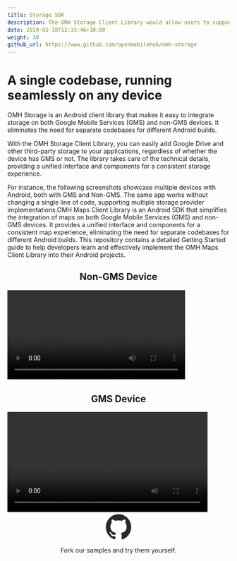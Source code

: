 ```yaml
---
title: Storage SDK
description: The OMH Storage Client Library would allow users to support file management and app backup services in a seamless way, regardless of the presence of GMS services or not.  The file management feature supports file upload, retrieval, update, and deletion of files and folders. The OMH API enables Apps running on GMS and non-GMS devices to backup data with storage and backup providers like Google Drive.
date: 2019-05-18T12:33:46+10:00
weight: 30
github_url: https://www.github.com/openmobilehub/omh-storage
---
```


<style>
  .container img.standard-image {
    /* Styles for the standard-size image */
    width: 70%; /* Set the desired width here */
    display: block;
    margin: 0 auto;
  }

  .container img.small-image {
    width: 12%;
    display: block;
    margin: 0 auto;
  }
</style>

<h1>A single codebase, running seamlessly on any device</h1>

OMH Storage is an Android client library that makes it easy to integrate storage on both Google Mobile Services (GMS) and non-GMS devices. It eliminates the need for separate codebases for different Android builds.

With the OMH Storage Client Library, you can easily add Google Drive and other third-party storage to your applications, regardless of whether the device has GMS or not. The library takes care of the technical details, providing a unified interface and components for a consistent storage experience.

For instance, the following screenshots showcase multiple devices with Android, both with GMS and Non-GMS. The same app works without changing a single line of code, supporting multiple storage provider implementations.OMH Maps Client Library is an Android SDK that simplifies the integration of maps on both Google Mobile Services (GMS) and non-GMS devices. It provides a unified interface and components for a consistent map experience, eliminating the need for separate codebases for different Android builds. This repository contains a detailed Getting Started guide to help developers learn and effectively implement the OMH Maps Client Library into their Android projects.

<div class="container pt-6 pb-6">
  <div class="row">
      <div class="col-12 col-md-6 mb-3">
       <div>
         <div>
           <h2 align="center">Non-GMS Device</h2>
           <video width="80%" autoplay loop src="/images/features/storage/storage-nongms-demo.mp4" controls title="Storage non-GMS"></video>
         </div>
       </div>
      </div>
      <div class="col-12 col-md-6 mb-3">
       <div>
         <div>
           <h2 align="center">GMS Device</h2>
           <video width="90%" autoplay loop src="/images/features/storage/storage-gms-demo.mp4" controls title="Storage GMS"></video>
         </div>
       </div>
      </div>
  </div>
  <div>
    <a href="https://github.com/openmobilehub/omh-storage">
    <img src="/images/main/github-mark/github-mark.png" alt="OMH" class="small-image" align="center">
  </a>
  <p align="center">Fork our samples and try them yourself.</p>
  </div>
</div>

